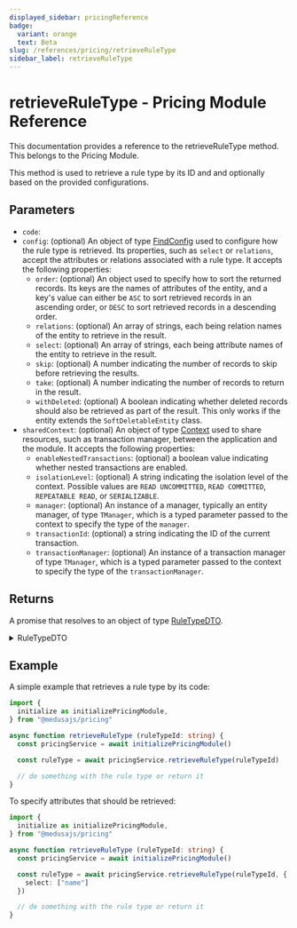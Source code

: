 ```yaml
---
displayed_sidebar: pricingReference
badge:
  variant: orange
  text: Beta
slug: /references/pricing/retrieveRuleType
sidebar_label: retrieveRuleType
---
```


# retrieveRuleType - Pricing Module Reference

This documentation provides a reference to the retrieveRuleType method. This belongs to the Pricing Module.

This method is used to retrieve a rule type by its ID and and optionally based on the provided configurations.

## Parameters

- `code`: 
- `config`: (optional) An object of type [FindConfig](../../interfaces/FindConfig.md) used to configure how the rule type is retrieved. Its properties, such as `select` or `relations`, accept the attributes or relations associated with a rule type. It accepts the following properties:
	- `order`: (optional) An object used to specify how to sort the returned records. Its keys are the names of attributes of the entity, and a key's value can either be `ASC` to sort retrieved records in an ascending order, or `DESC` to sort retrieved records in a descending order.
	- `relations`: (optional) An array of strings, each being relation names of the entity to retrieve in the result.
	- `select`: (optional) An array of strings, each being attribute names of the entity to retrieve in the result.
	- `skip`: (optional) A number indicating the number of records to skip before retrieving the results.
	- `take`: (optional) A number indicating the number of records to return in the result.
	- `withDeleted`: (optional) A boolean indicating whether deleted records should also be retrieved as part of the result. This only works if the entity extends the `SoftDeletableEntity` class.
- `sharedContext`: (optional) An object of type [Context](../../interfaces/Context.md) used to share resources, such as transaction manager, between the application and the module. It accepts the following properties:
	- `enableNestedTransactions`: (optional) a boolean value indicating whether nested transactions are enabled.
	- `isolationLevel`: (optional) A string indicating the isolation level of the context. Possible values are `READ UNCOMMITTED`, `READ COMMITTED`, `REPEATABLE READ`, or `SERIALIZABLE`.
	- `manager`: (optional) An instance of a manager, typically an entity manager, of type `TManager`, which is a typed parameter passed to the context to specify the type of the `manager`.
	- `transactionId`: (optional) a string indicating the ID of the current transaction.
	- `transactionManager`: (optional) An instance of a transaction manager of type `TManager`, which is a typed parameter passed to the context to specify the type of the `transactionManager`.

## Returns

A promise that resolves to an object of type [RuleTypeDTO](../../interfaces/RuleTypeDTO.md).

<details>
<summary>
RuleTypeDTO
</summary>

- `default_priority`: A number indicating the priority of the rule type. This is useful when calculating the price of a price set, and multiple rules satisfy the provided context. The higher the value, the higher the priority of the rule type.
- `id`: A string indicating the ID of the rule type.
- `name`: A string indicating the display name of the rule type.
- `rule_attribute`: A string indicating a unique name used to later identify the rule_attribute. For example, it can be used in the `context` parameter of the `calculatePrices` method to specify a rule for calculating the price.

</details>

## Example

A simple example that retrieves a rule type by its code:

```ts
import { 
  initialize as initializePricingModule,
} from "@medusajs/pricing"

async function retrieveRuleType (ruleTypeId: string) {
  const pricingService = await initializePricingModule()

  const ruleType = await pricingService.retrieveRuleType(ruleTypeId)

  // do something with the rule type or return it
}
```

To specify attributes that should be retrieved:

```ts
import { 
  initialize as initializePricingModule,
} from "@medusajs/pricing"

async function retrieveRuleType (ruleTypeId: string) {
  const pricingService = await initializePricingModule()

  const ruleType = await pricingService.retrieveRuleType(ruleTypeId, {
    select: ["name"]
  })

  // do something with the rule type or return it
}
```
